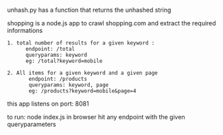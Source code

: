 unhash.py has a function that returns the unhashed string 


shopping is a node.js app to crawl shopping.com and extract the required informations

    1. total number of results for a given keyword : 
          endpoint: /total
          queryparams: keyword
          eg: /total?keyword=mobile
          
    2. All items for a given keyword and a given page
           endpoint: /products
           queryparams: keyword, page
           eg: /products?keyword=mobile&page=4
           
  this app listens on port: 8081
  
  to run: 
     node index.js
     in browser hit any endpoint with the given queryparameters
